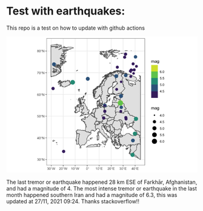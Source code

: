 <!-- README.md is generated from README.Rmd. Please edit that file -->

Test with earthquakes:
======================

This repo is a test on how to update with github actions

![](man/figures/README-unnamed-chunk-2-1.png)

The last tremor or earthquake happened 28 km ESE of Farkhār,
Afghanistan, and had a magnitude of 4. The most intense tremor or
earthquake in the last month happened southern Iran and had a magnitude
of 6.3, this was updated at 27/11, 2021 09:24. Thanks stackoverflow!!
